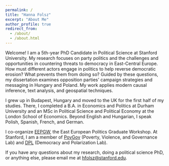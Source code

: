 ```yaml
---
permalink: /
title: "Hanna Folsz"
excerpt: "About Me"
author_profile: true
redirect_from: 
  - /about/
  - /about.html
---
```


Welcome! I am a 5th-year PhD Candidate in Political Science at Stanford University. My research focuses on party politics and the challenges and opportunities in countering threats to democracy in East-Central Europe. How must different actors engage in politics to help reverse democratic erosion? What prevents them from doing so? Guided by these questions, my dissertation examines opposition parties' campaign strategies and messaging in Hungary and Poland. My work applies modern causal inference, text analysis, and geospatial techniques. 

I grew up in Budapest, Hungary and moved to the UK for the first half of my studies. There, I completed a B.A. in Economics and Politics at Durham University and an MSc in Political Science and Political Economy at the London School of Economics. Beyond English and Hungarian, I speak Polish, Spanish, French, and German.

I co-organize [EEPGW](https://eepg-workshop.github.io), the East European Politics Graduate Workshop. At Stanford, I am a member of [PovGov](https://povgov.com) (Poverty, Violence, and Governance Lab) and [DPL](https://stanforddpl.org) (Democracy and Polarization Lab).

If you have any questions about my research, doing a political science PhD, or anything else, please email me at [hfolsz@stanford.edu](mailto:hfolsz@stanford.edu). 



